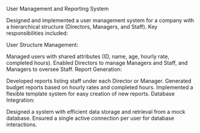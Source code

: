 User Management and Reporting System

Designed and implemented a user management system for a company with a hierarchical structure (Directors, Managers, and Staff). Key responsibilities included:

User Structure Management:

Managed users with shared attributes (ID, name, age, hourly rate, completed hours).
Enabled Directors to manage Managers and Staff, and Managers to oversee Staff.
Report Generation:

Developed reports listing staff under each Director or Manager.
Generated budget reports based on hourly rates and completed hours.
Implemented a flexible template system for easy creation of new reports.
Database Integration:

Designed a system with efficient data storage and retrieval from a mock database.
Ensured a single active connection per user for database interactions.
